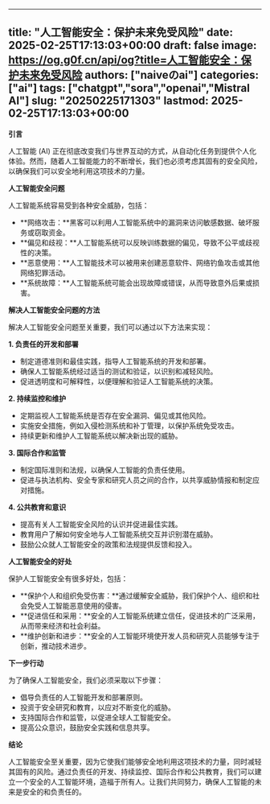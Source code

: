 
---
title: "人工智能安全：保护未来免受风险"
date: 2025-02-25T17:13:03+00:00
draft: false
image: https://og.g0f.cn/api/og?title=人工智能安全：保护未来免受风险
authors: ["naiveのai"]
categories: ["ai"]
tags: ["chatgpt","sora","openai","Mistral AI"]
slug: "20250225171303"
lastmod: 2025-02-25T17:13:03+00:00
---
**引言**

人工智能 (AI) 正在彻底改变我们与世界互动的方式，从自动化任务到提供个人化体验。然而，随着人工智能能力的不断增长，我们也必须考虑其固有的安全风险，以确保我们可以安全地利用这项技术的力量。

**人工智能安全问题**

人工智能系统容易受到各种安全威胁，包括：

* **网络攻击：**黑客可以利用人工智能系统中的漏洞来访问敏感数据、破坏服务或窃取资金。
* **偏见和歧视：**人工智能系统可以反映训练数据的偏见，导致不公平或歧视性的决策。
* **恶意使用：**人工智能技术可以被用来创建恶意软件、网络钓鱼攻击或其他网络犯罪活动。
* **系统故障：**人工智能系统可能会出现故障或错误，从而导致意外后果或损害。

**解决人工智能安全问题的方法**

解决人工智能安全问题至关重要，我们可以通过以下方法来实现：

**1. 负责任的开发和部署**

* 制定道德准则和最佳实践，指导人工智能系统的开发和部署。
* 确保人工智能系统经过适当的测试和验证，以识别和减轻风险。
* 促进透明度和可解释性，以便理解和验证人工智能系统的决策。

**2. 持续监控和维护**

* 定期监视人工智能系统是否存在安全漏洞、偏见或其他风险。
* 实施安全措施，例如入侵检测系统和补丁管理，以保护系统免受攻击。
* 持续更新和维护人工智能系统以解决新出现的威胁。

**3. 国际合作和监管**

* 制定国际准则和法规，以确保人工智能的负责任使用。
* 促进与执法机构、安全专家和研究人员之间的合作，以共享威胁情报和制定应对措施。

**4. 公共教育和意识**

* 提高有关人工智能安全风险的认识并促进最佳实践。
* 教育用户了解如何安全地与人工智能系统交互并识别潜在威胁。
* 鼓励公众就人工智能安全的政策和法规提供反馈和投入。

**人工智能安全的好处**

保护人工智能安全有很多好处，包括：

* **保护个人和组织免受伤害：**通过缓解安全威胁，我们保护个人、组织和社会免受人工智能恶意使用的侵害。
* **促进信任和采用：**安全的人工智能系统建立信任，促进技术的广泛采用，从而带来经济和社会利益。
* **维护创新和进步：**安全的人工智能环境使开发人员和研究人员能够专注于创新，推动技术进步。

**下一步行动**

为了确保人工智能安全，我们必须采取以下步骤：

* 倡导负责任的人工智能开发和部署原则。
* 投资于安全研究和教育，以应对不断变化的威胁。
* 支持国际合作和监管，以促进全球人工智能安全。
* 提高公众意识，鼓励安全实践和信息共享。

**结论**

人工智能安全至关重要，因为它使我们能够安全地利用这项技术的力量，同时减轻其固有的风险。通过负责任的开发、持续监控、国际合作和公共教育，我们可以建立一个安全的人工智能环境，造福于所有人。让我们共同努力，确保人工智能的未来是安全的和负责任的。